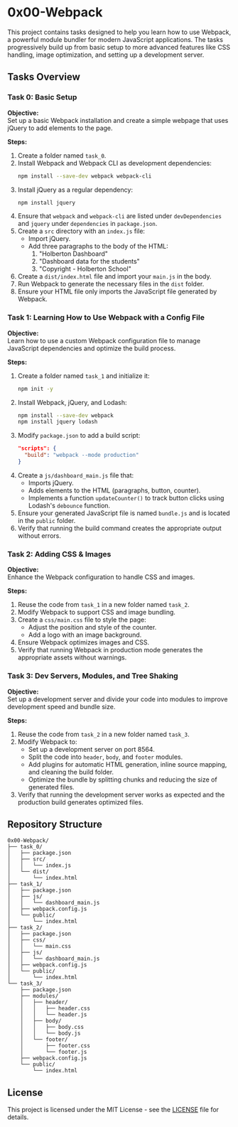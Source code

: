 
# 0x00-Webpack

This project contains tasks designed to help you learn how to use Webpack, a powerful module bundler for modern JavaScript applications. The tasks progressively build up from basic setup to more advanced features like CSS handling, image optimization, and setting up a development server.

## Tasks Overview

### Task 0: Basic Setup

**Objective:**  
Set up a basic Webpack installation and create a simple webpage that uses jQuery to add elements to the page.

**Steps:**
1. Create a folder named `task_0`.
2. Install Webpack and Webpack CLI as development dependencies:
   ```bash
   npm install --save-dev webpack webpack-cli
   ```
3. Install jQuery as a regular dependency:
   ```bash
   npm install jquery
   ```
4. Ensure that `webpack` and `webpack-cli` are listed under `devDependencies` and `jquery` under `dependencies` in `package.json`.
5. Create a `src` directory with an `index.js` file:
   - Import jQuery.
   - Add three paragraphs to the body of the HTML:
     1. "Holberton Dashboard"
     2. "Dashboard data for the students"
     3. "Copyright - Holberton School"
6. Create a `dist/index.html` file and import your `main.js` in the body.
7. Run Webpack to generate the necessary files in the `dist` folder.
8. Ensure your HTML file only imports the JavaScript file generated by Webpack.

### Task 1: Learning How to Use Webpack with a Config File

**Objective:**  
Learn how to use a custom Webpack configuration file to manage JavaScript dependencies and optimize the build process.

**Steps:**
1. Create a folder named `task_1` and initialize it:
   ```bash
   npm init -y
   ```
2. Install Webpack, jQuery, and Lodash:
   ```bash
   npm install --save-dev webpack
   npm install jquery lodash
   ```
3. Modify `package.json` to add a build script:
   ```json
   "scripts": {
     "build": "webpack --mode production"
   }
   ```
4. Create a `js/dashboard_main.js` file that:
   - Imports jQuery.
   - Adds elements to the HTML (paragraphs, button, counter).
   - Implements a function `updateCounter()` to track button clicks using Lodash's `debounce` function.
5. Ensure your generated JavaScript file is named `bundle.js` and is located in the `public` folder.
6. Verify that running the build command creates the appropriate output without errors.

### Task 2: Adding CSS & Images

**Objective:**  
Enhance the Webpack configuration to handle CSS and images.

**Steps:**
1. Reuse the code from `task_1` in a new folder named `task_2`.
2. Modify Webpack to support CSS and image bundling.
3. Create a `css/main.css` file to style the page:
   - Adjust the position and style of the counter.
   - Add a logo with an image background.
4. Ensure Webpack optimizes images and CSS.
5. Verify that running Webpack in production mode generates the appropriate assets without warnings.

### Task 3: Dev Servers, Modules, and Tree Shaking

**Objective:**  
Set up a development server and divide your code into modules to improve development speed and bundle size.

**Steps:**
1. Reuse the code from `task_2` in a new folder named `task_3`.
2. Modify Webpack to:
   - Set up a development server on port 8564.
   - Split the code into `header`, `body`, and `footer` modules.
   - Add plugins for automatic HTML generation, inline source mapping, and cleaning the build folder.
   - Optimize the bundle by splitting chunks and reducing the size of generated files.
3. Verify that running the development server works as expected and the production build generates optimized files.

## Repository Structure

```plaintext
0x00-Webpack/
├── task_0/
│   ├── package.json
│   ├── src/
│   │   └── index.js
│   └── dist/
│       └── index.html
├── task_1/
│   ├── package.json
│   ├── js/
│   │   └── dashboard_main.js
│   ├── webpack.config.js
│   └── public/
│       └── index.html
├── task_2/
│   ├── package.json
│   ├── css/
│   │   └── main.css
│   ├── js/
│   │   └── dashboard_main.js
│   ├── webpack.config.js
│   └── public/
│       └── index.html
└── task_3/
    ├── package.json
    ├── modules/
    │   ├── header/
    │   │   ├── header.css
    │   │   └── header.js
    │   ├── body/
    │   │   ├── body.css
    │   │   └── body.js
    │   └── footer/
    │       ├── footer.css
    │       └── footer.js
    ├── webpack.config.js
    └── public/
        └── index.html
```

## License

This project is licensed under the MIT License - see the [LICENSE](LICENSE) file for details.
